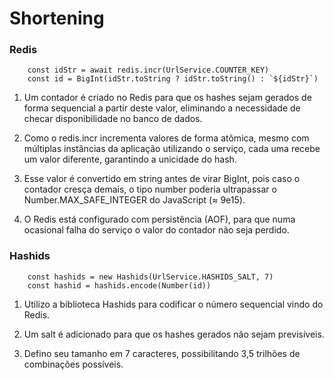 # Shortening

### Redis
```
    const idStr = await redis.incr(UrlService.COUNTER_KEY)
    const id = BigInt(idStr.toString ? idStr.toString() : `${idStr}`)
```
1. Um contador é criado no Redis para que os hashes sejam gerados de forma sequencial a partir deste valor, eliminando a necessidade de checar disponibilidade no banco de dados.

2. Como o redis.incr incrementa valores de forma atômica, mesmo com múltiplas instâncias da aplicação utilizando o serviço, cada uma recebe um valor diferente, garantindo a unicidade do hash.

3. Esse valor é convertido em string antes de virar BigInt, pois caso o contador cresça demais, o tipo number poderia ultrapassar o Number.MAX_SAFE_INTEGER do JavaScript (≈ 9e15).

4. O Redis está configurado com persistência (AOF), para que numa ocasional falha do serviço o valor do contador não seja perdido.

### Hashids
```
    const hashids = new Hashids(UrlService.HASHIDS_SALT, 7)
    const hashid = hashids.encode(Number(id))
```

1. Utilizo a biblioteca Hashids para codificar o número sequencial vindo do Redis.

2. Um salt é adicionado para que os hashes gerados não sejam previsíveis.

3. Defino seu tamanho em 7 caracteres, possibilitando 3,5 trilhões de combinações possíveis.


